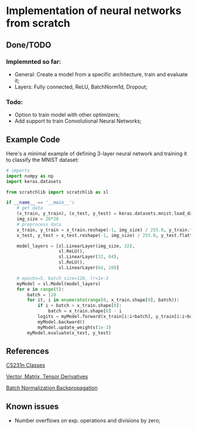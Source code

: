# Implementation of neural networks from scratch

## Done/TODO

### Implemnted so far:
- General: Create a model from a specific architecture, train and evaluate it;
- Layers: Fully connected, ReLU, BatchNorm1d, Dropout;

### Todo:
- Option to train model with other optimizers;
- Add support to train Convolutional Neural Networks;

## Example Code

Here's a minimal example of defining 3-layer neural network and training it to classify the MNIST dataset:

```python
# imports
import numpy as np
import keras.datasets

from scratchlib import scratchlib as sl

if __name__ == '__main__':
    # get data
    (x_train, y_train), (x_test, y_test) = keras.datasets.mnist.load_data()
    img_size = 28*28
    # preprocess data
    x_train, y_train = x_train.reshape(-1, img_size) / 255.0, y_train.flatten()
    x_test, y_test = x_test.reshape(-1, img_size) / 255.0, y_test.flatten()

    model_layers = [sl.LinearLayer(img_size, 32),
                    sl.ReLU(),
                    sl.LinearLayer(32, 64),
                    sl.ReLU(),
                    sl.LinearLayer(64, 10)]

    # epochs=5, batch_size=128, lr=1e-3
    myModel = sl.Model(model_layers)
    for e in range(5):
        batch = 128
        for it, i in enumerate(range(0, x_train.shape[0], batch)):
            if i + batch > x_train.shape[0]:
                batch = x_train.shape[0] - i
            logits = myModel.forward(x_train[i:i+batch], y_train[i:i+batch])
            myModel.backward()
            myModel.update_weights(1e-3)
        myModel.evaluate(x_test, y_test)
```
## References

[CS231n Classes](https://cs231n.github.io/)

[Vector, Matrix, Tensor Derivatives](http://cs231n.stanford.edu/vecDerivs.pdf)

[Batch Normalization Backpropagation](https://kevinzakka.github.io/2016/09/14/batch_normalization/)


## Known issues
- Number overflows on exp. operations and divisions by zero;


